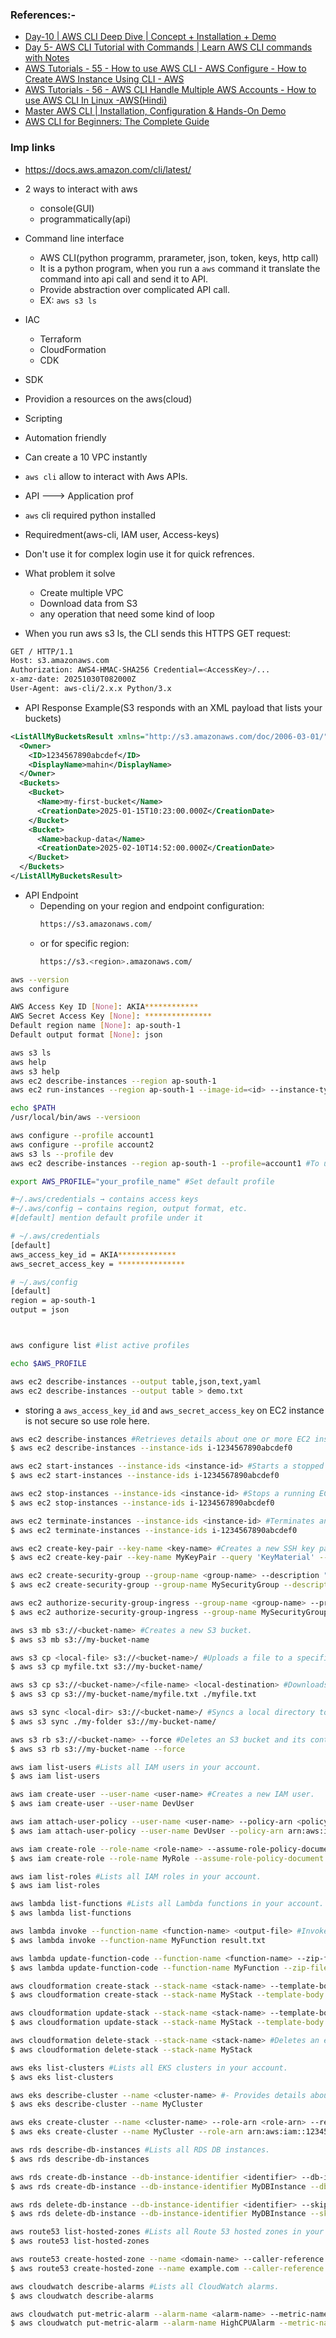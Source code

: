 ### References:-
- [Day-10 | AWS CLI Deep Dive | Concept + Installation + Demo](https://youtu.be/TiDSwf8gydk?si=HBvyBMFyuJYljsuk)
- [Day 5- AWS CLI Tutorial with Commands | Learn AWS CLI commands with Notes](https://youtu.be/mPqzf1oIXu8?si=IicZlAS_hjrnOGRe)
- [AWS Tutorials - 55 - How to use AWS CLI - AWS Configure - How to Create AWS Instance Using CLI - AWS](https://youtu.be/nooY45x12Qw?si=n70cCV0e5cqmBt8v)
- [AWS Tutorials - 56 - AWS CLI Handle Multiple AWS Accounts - How to use AWS CLI In Linux -AWS(Hindi)](https://youtu.be/tcQFWVcWBTY?si=vcYG0EC2DQRsOUnD)
- [Master AWS CLI | Installation, Configuration & Hands-On Demo](https://youtu.be/mxpw-yfZnCQ?si=p9a-YP_N0i-PPHJj)
- [AWS CLI for Beginners: The Complete Guide](https://youtu.be/PWAnY-w1SGQ?si=5seZ_Dgzvh03JPtd)

### Imp links
- https://docs.aws.amazon.com/cli/latest/

* 2 ways to interact with aws
    * console(GUI)
    * programmatically(api)
* Command line interface
    * AWS CLI(python programm, prarameter, json, token, keys, http call)
    * It is a python program, when you run a `aws` command it translate the command into api call and send it to API. 
    * Provide abstraction over complicated API call.
    * EX: `aws s3 ls`
* IAC
    * Terraform
    * CloudFormation
    * CDK

* SDK
* Providion a resources on the aws(cloud)
* Scripting
* Automation friendly
* Can create a 10 VPC instantly
* `aws cli` allow to interact with Aws APIs.
* API ---> Application prof
* `aws` cli required python installed
* Requiredment(aws-cli, IAM user, Access-keys)
* Don't use it for complex login use it for quick refrences.
* What problem it solve
  * Create multiple VPC
  * Download data from S3
  * any operation that need some kind of loop

* When you run aws s3 ls, the CLI sends this HTTPS GET request:
```bash
GET / HTTP/1.1
Host: s3.amazonaws.com
Authorization: AWS4-HMAC-SHA256 Credential=<AccessKey>/...
x-amz-date: 20251030T082000Z
User-Agent: aws-cli/2.x.x Python/3.x
```
* API Response Example(S3 responds with an XML payload that lists your buckets)
```xml
<ListAllMyBucketsResult xmlns="http://s3.amazonaws.com/doc/2006-03-01/">
  <Owner>
    <ID>1234567890abcdef</ID>
    <DisplayName>mahin</DisplayName>
  </Owner>
  <Buckets>
    <Bucket>
      <Name>my-first-bucket</Name>
      <CreationDate>2025-01-15T10:23:00.000Z</CreationDate>
    </Bucket>
    <Bucket>
      <Name>backup-data</Name>
      <CreationDate>2025-02-10T14:52:00.000Z</CreationDate>
    </Bucket>
  </Buckets>
</ListAllMyBucketsResult>
```
* API Endpoint
    * Depending on your region and endpoint configuration:
        ```bash
        https://s3.amazonaws.com/
        ```
    * or for specific region:
        ```bash
        https://s3.<region>.amazonaws.com/
        ```

```bash
aws --version
aws configure

AWS Access Key ID [None]: AKIA************
AWS Secret Access Key [None]: ***************
Default region name [None]: ap-south-1
Default output format [None]: json

aws s3 ls
aws help
aws s3 help
aws ec2 describe-instances --region ap-south-1
aws ec2 run-instances --region ap-south-1 --image-id=<id> --instance-type=<type>
```
```bash
echo $PATH
/usr/local/bin/aws --versioon
```
```bash
aws configure --profile account1
aws configure --profile account2
aws s3 ls --profile dev
aws ec2 describe-instances --region ap-south-1 --profile=account1 #To use a different profile temporarily

export AWS_PROFILE="your_profile_name" #Set default profile

#~/.aws/credentials → contains access keys
#~/.aws/config → contains region, output format, etc.
#[default] mention default profile under it

# ~/.aws/credentials
[default]
aws_access_key_id = AKIA*************
aws_secret_access_key = ***************

# ~/.aws/config
[default]
region = ap-south-1
output = json



aws configure list #list active profiles

echo $AWS_PROFILE

aws ec2 describe-instances --output table,json,text,yaml
aws ec2 describe-instances --output table > demo.txt

```
* storing a `aws_access_key_id` and `aws_secret_access_key` on EC2 instance is not secure so use role here.

```bash
aws ec2 describe-instances #Retrieves details about one or more EC2 instances.
$ aws ec2 describe-instances --instance-ids i-1234567890abcdef0

aws ec2 start-instances --instance-ids <instance-id> #Starts a stopped EC2 instance.
$ aws ec2 start-instances --instance-ids i-1234567890abcdef0

aws ec2 stop-instances --instance-ids <instance-id> #Stops a running EC2 instance.
$ aws ec2 stop-instances --instance-ids i-1234567890abcdef0

aws ec2 terminate-instances --instance-ids <instance-id> #Terminates an EC2 instance.
$ aws ec2 terminate-instances --instance-ids i-1234567890abcdef0

aws ec2 create-key-pair --key-name <key-name> #Creates a new SSH key pair.
$ aws ec2 create-key-pair --key-name MyKeyPair --query 'KeyMaterial' --output text > MyKeyPair.pem

aws ec2 create-security-group --group-name <group-name> --description "<description>" #Creates a new security group.
$ aws ec2 create-security-group --group-name MySecurityGroup --description "My security group"

aws ec2 authorize-security-group-ingress --group-name <group-name> --protocol <tcp|udp|icmp> --port <port> --cidr <ip-range> #Adds a rule to a security group to allow inbound traffic.
$ aws ec2 authorize-security-group-ingress --group-name MySecurityGroup --protocol tcp --port 22 --cidr 0.0.0.0/0

aws s3 mb s3://<bucket-name> #Creates a new S3 bucket.
$ aws s3 mb s3://my-bucket-name

aws s3 cp <local-file> s3://<bucket-name>/ #Uploads a file to a specified S3 bucket.
$ aws s3 cp myfile.txt s3://my-bucket-name/

aws s3 cp s3://<bucket-name>/<file-name> <local-destination> #Downloads a file from S3 to your local machine.
$ aws s3 cp s3://my-bucket-name/myfile.txt ./myfile.txt

aws s3 sync <local-dir> s3://<bucket-name>/ #Syncs a local directory to an S3 bucket.
$ aws s3 sync ./my-folder s3://my-bucket-name/

aws s3 rb s3://<bucket-name> --force #Deletes an S3 bucket and its contents.
$ aws s3 rb s3://my-bucket-name --force

aws iam list-users #Lists all IAM users in your account.
$ aws iam list-users

aws iam create-user --user-name <user-name> #Creates a new IAM user.
$ aws iam create-user --user-name DevUser

aws iam attach-user-policy --user-name <user-name> --policy-arn <policy-arn> #Attaches a managed policy to an IAM user.
$ aws iam attach-user-policy --user-name DevUser --policy-arn arn:aws:iam::aws:policy/AdministratorAccess

aws iam create-role --role-name <role-name> --assume-role-policy-document file://<policy-document> #Creates a new IAM role with a specified trust policy.
$ aws iam create-role --role-name MyRole --assume-role-policy-document file://trust-policy.json

aws iam list-roles #Lists all IAM roles in your account.
$ aws iam list-roles

aws lambda list-functions #Lists all Lambda functions in your account.
$ aws lambda list-functions

aws lambda invoke --function-name <function-name> <output-file> #Invokes a Lambda function and outputs the response to a file.
$ aws lambda invoke --function-name MyFunction result.txt

aws lambda update-function-code --function-name <function-name> --zip-file fileb://<zip-file> #Updates the code of an existing Lambda function.
$ aws lambda update-function-code --function-name MyFunction --zip-file fileb://my-function.zip

aws cloudformation create-stack --stack-name <stack-name> --template-body file://<template-file> #Creates a new CloudFormation stack based on a template file.
$ aws cloudformation create-stack --stack-name MyStack --template-body file://template.json

aws cloudformation update-stack --stack-name <stack-name> --template-body file://<template-file> #Updates an existing CloudFormation stack with a new template.
$ aws cloudformation update-stack --stack-name MyStack --template-body file://template.json

aws cloudformation delete-stack --stack-name <stack-name> #Deletes an existing CloudFormation stack.
$ aws cloudformation delete-stack --stack-name MyStack

aws eks list-clusters #Lists all EKS clusters in your account.
$ aws eks list-clusters

aws eks describe-cluster --name <cluster-name> #- Provides details about an EKS cluster.
$ aws eks describe-cluster --name MyCluster

aws eks create-cluster --name <cluster-name> --role-arn <role-arn> --resources-vpc-config <vpc-config> #Creates a new EKS cluster with the specified configuration.
$ aws eks create-cluster --name MyCluster --role-arn arn:aws:iam::123456789012:role/EKSRole --resources-vpc-config subnetIds=subnet-abc123,subnet-def456,securityGroupIds=sg-123456

aws rds describe-db-instances #Lists all RDS DB instances.
$ aws rds describe-db-instances

aws rds create-db-instance --db-instance-identifier <identifier> --db-instance-class <instance-class> --engine <engine> --allocated-storage <storage-size> --master-username <username> --master-user-password <password> #Creates a new RDS DB instance.
$ aws rds create-db-instance --db-instance-identifier MyDBInstance --db-instance-class db.t2.micro --engine mysql --allocated-storage 20 --master-username admin --master-user-password secretpassword

aws rds delete-db-instance --db-instance-identifier <identifier> --skip-final-snapshot #Deletes an RDS DB instance.
$ aws rds delete-db-instance --db-instance-identifier MyDBInstance --skip-final-snapshot

aws route53 list-hosted-zones #Lists all Route 53 hosted zones in your account.
$ aws route53 list-hosted-zones

aws route53 create-hosted-zone --name <domain-name> --caller-reference <unique-string> #Creates a new Route 53 hosted zone for a domain.
$ aws route53 create-hosted-zone --name example.com --caller-reference "unique-string-123"

aws cloudwatch describe-alarms #Lists all CloudWatch alarms.
$ aws cloudwatch describe-alarms

aws cloudwatch put-metric-alarm --alarm-name <alarm-name> --metric-name <metric-name> --namespace <namespace> --statistic <statistic> --period <seconds> --threshold <value> --comparison-operator <operator> --evaluation-periods <count> #Creates a new CloudWatch alarm based on a specified metric.
$ aws cloudwatch put-metric-alarm --alarm-name HighCPUAlarm --metric-name CPUUtilization --namespace AWS/EC2 --statistic Average --period 300 --threshold 80 --comparison-operator GreaterThanThreshold --evaluation-periods 1